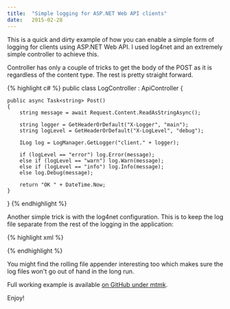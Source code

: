 ```yaml
---
title:  "Simple logging for ASP.NET Web API clients"
date:   2015-02-28
---
```

This is a quick and dirty example of how you can enable a simple form of logging for clients
using ASP.NET Web API. I used log4net and an extremely simple controller to achieve this.

<!--more-->

Controller has only a couple of tricks to get the body of the POST as it is regardless of the content type. The rest is pretty straight forward.

{% highlight c# %}
public class LogController : ApiController
{

    public async Task<string> Post()
    {
        string message = await Request.Content.ReadAsStringAsync();

        string logger = GetHeaderOrDefault("X-Logger", "main");
        string logLevel = GetHeaderOrDefault("X-LogLevel", "debug");

        ILog log = LogManager.GetLogger("client." + logger);

        if (logLevel == "error") log.Error(message);
        else if (logLevel == "warn") log.Warn(message);
        else if (logLevel == "info") log.Info(message);
        else log.Debug(message);

        return "OK " + DateTime.Now;
    }
}
{% endhighlight %} 

Another simple trick is with the log4net configuration. This is to keep the log file separate from the rest of the logging in the application:

{% highlight xml %}
<?xml version="1.0" encoding="utf-8" ?>
<log4net>

  <appender name="RollingFileClient" type="log4net.Appender.RollingFileAppender">
    <file value="logs\client.log" />
    <appendToFile value="true" />
    <rollingStyle value="Size" />
    <maxSizeRollBackups value="10" />
    <maximumFileSize value="10MB"/>
    <staticLogFileName value="true" />
    <lockingModel type="log4net.Appender.FileAppender+MinimalLock" />
    <layout type="log4net.Layout.PatternLayout">
      <conversionPattern value="%d %-5p %c - %m%n" />
    </layout>
  </appender>
  
  <logger name="client">
    <level value="DEBUG" />
    <appender-ref ref="RollingFileClient"/>
  </logger>
    
</log4net>
{% endhighlight %}

You might find the rolling file appender interesting too which makes sure the log files won't go out of hand in the long run.

Full working example is available [on GitHub under mtmk](https://github.com/mtmk/simple-aspnet-webapi-logger).

Enjoy!
